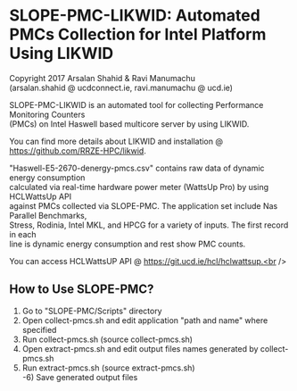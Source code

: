 SLOPE-PMC-LIKWID: Automated PMCs Collection for Intel Platform Using LIKWID
============================================================================

Copyright 2017 Arsalan Shahid & Ravi Manumachu <br />
(arsalan.shahid @ ucdconnect.ie, ravi.manumachu @ ucd.ie) <br />

SLOPE-PMC-LIKWID is an automated tool for collecting Performance Monitoring Counters <br />
(PMCs) on Intel Haswell based multicore server by using LIKWID. <br />

You can find more details about LIKWID and installation @ https://github.com/RRZE-HPC/likwid. 

"Haswell-E5-2670-denergy-pmcs.csv" contains raw data of dynamic energy consumption <br />
calculated via real-time hardware power meter (WattsUp Pro) by using HCLWattsUp API <br />
against PMCs collected via SLOPE-PMC. The application set include Nas Parallel Benchmarks,<br />
Stress, Rodinia, Intel MKL, and HPCG for a variety of inputs. The first record in each <br />
line is dynamic energy consumption and rest show PMC counts. <br />

You can access HCLWattsUP API @ https://git.ucd.ie/hcl/hclwattsup.<br />

How to Use SLOPE-PMC?<br />
---------------------
 1) Go to "SLOPE-PMC/Scripts" directory<br />
 2) Open collect-pmcs.sh and edit application "path and name" where specified<br />
 3) Run collect-pmcs.sh (source collect-pmcs.sh)<br />
 4) Open extract-pmcs.sh and edit output files names generated by collect-pmcs.sh<br />
 5) Run extract-pmcs.sh (source extract-pmcs.sh)<br />
-6) Save generated output files<br />